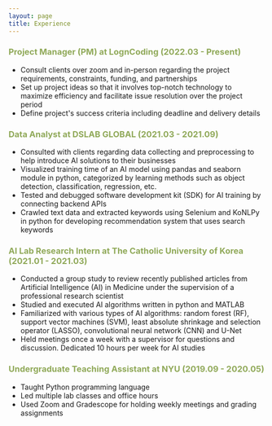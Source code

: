 ```yaml
---
layout: page
title: Experience
---
```

### <span style="color: #90a959">Project Manager (PM) at LognCoding (2022.03 - Present)</span>
* Consult clients over zoom and in-person regarding the project requirements, constraints, funding, and partnerships
* Set up project ideas so that it involves top-notch technology to maximize efficiency and facilitate issue resolution over the project period
* Define project's success criteria including deadline and delivery details


### <span style="color: #90a959">Data Analyst at DSLAB GLOBAL (2021.03 - 2021.09)</span>

* Consulted with clients regarding data collecting and preprocessing to help introduce AI solutions to their businesses
* Visualized training time of an AI model using pandas and seaborn module in python, categorized by learning methods such as object detection, classification, regression, etc.
* Tested and debugged software development kit (SDK) for AI training by connecting backend APIs
* Crawled text data and extracted keywords using Selenium and KoNLPy in python for developing recommendation system that uses search keywords


### <span style="color: #90a959">AI Lab Research Intern at The Catholic University of Korea (2021.01 - 2021.03)</span>
* Conducted a group study to review recently published articles from Artificial Intelligence (AI) in Medicine under the supervision of a professional research scientist
* Studied and executed AI algorithms written in python and MATLAB
* Familiarized with various types of AI algorithms: random forest (RF), support vector machines (SVM), least absolute shrinkage and selection operator (LASSO), convolutional neural network (CNN) and U-Net
* Held meetings once a week with a supervisor for questions and discussion. Dedicated 10 hours per week for AI studies


### <span style="color: #90a959">Undergraduate Teaching Assistant at NYU (2019.09 - 2020.05)</span>
* Taught Python programming language
* Led multiple lab classes and office hours
* Used Zoom and Gradescope for holding weekly meetings and grading assignments
